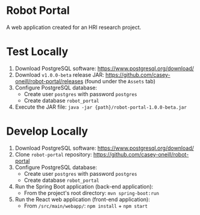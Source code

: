 # Robot Portal

A web application created for an HRI research project.

# Test Locally

1. Download PostgreSQL software: https://www.postgresql.org/download/
2. Download `v1.0.0-beta` release JAR: https://github.com/casey-oneill/robot-portal/releases (found under the `Assets` tab)
3. Configure PostgreSQL database:
    - Create user `postgres` with password `postgres`
    - Create database `robot_portal`
5. Execute the JAR file: `java -jar {path}/robot-portal-1.0.0-beta.jar`

# Develop Locally

1. Download PostgreSQL software: https://www.postgresql.org/download/
2. Clone `robot-portal` repository: https://github.com/casey-oneill/robot-portal
3. Configure PostgreSQL database:
    - Create user `postgres` with password `postgres`
    - Create database `robot_portal`
5. Run the Spring Boot application (back-end application):
    - From the project's root directory: `mvn spring-boot:run`
6. Run the React web application (front-end application):
    - From `/src/main/webapp/`: `npm install` + `npm start`

